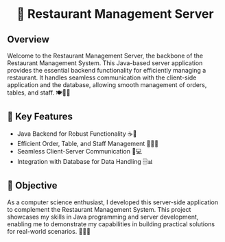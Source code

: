 <div align="center">

# 🍔 Restaurant Management Server

</div>

##  **Overview**
Welcome to the Restaurant Management Server, the backbone of the Restaurant Management System. This Java-based server application provides the essential backend functionality for efficiently managing a restaurant. It handles seamless communication with the client-side application and the database, allowing smooth management of orders, tables, and staff. 🍽️🔌🚀

## 🚀 Key Features
- Java Backend for Robust Functionality ☕🔧
- Efficient Order, Table, and Staff Management 📝🚦💼
- Seamless Client-Server Communication 📡💻
- Integration with Database for Data Handling 🗄️📊

## 🎯 Objective
As a computer science enthusiast, I developed this server-side application to complement the Restaurant Management System. This project showcases my skills in Java programming and server development, enabling me to demonstrate my capabilities in building practical solutions for real-world scenarios. 🤝🔧🌟

